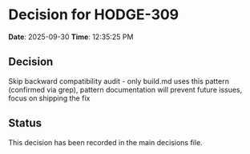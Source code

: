 # Decision for HODGE-309

**Date**: 2025-09-30
**Time**: 12:35:25 PM

## Decision
Skip backward compatibility audit - only build.md uses this pattern (confirmed via grep), pattern documentation will prevent future issues, focus on shipping the fix

## Status
This decision has been recorded in the main decisions file.
